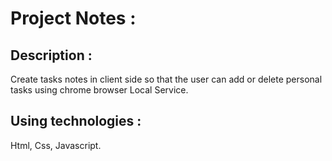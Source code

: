 
# Project Notes :

## Description :

Create tasks notes in client side so that the user can add or delete personal tasks using chrome browser Local Service.

## Using technologies :

Html, Css, Javascript.







